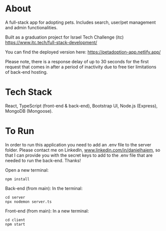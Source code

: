 # About

A full-stack app for adopting pets. Includes search, user/pet management and admin functionalities.

Built as a graduation project for Israel Tech Challenge (itc) https://www.itc.tech/full-stack-development/

You can find the deployed version here: https://petadoption-app.netlify.app/

Please note, there is a response delay of up to 30 seconds for the first request that comes in after a period of inactivity due to free tier limitations of back-end hosting.

# Tech Stack

React, TypeScript (front-end & back-end), Bootstrap UI, Node.js (Express), MongoDB (Mongoose).

# To Run

In order to run this application you need to add an .env file to the server folder. Please contact me on LinkedIn, www.linkedin.com/in/danielhaiem, so that I can provide you with the secret keys to add to the .env file that are needed to run the back-end. Thanks!

Open a new terminal:

```
npm install
```

Back-end (from main):
In the terminal:

```
cd server
npx nodemon server.ts
```

Front-end (from main):
In a new terminal:

```
cd client
npm start
```
